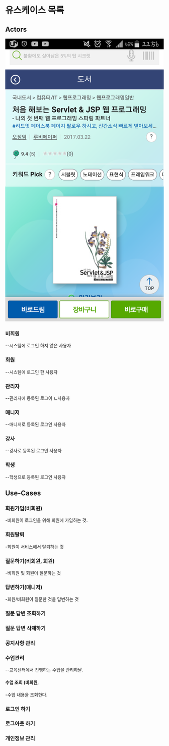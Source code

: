 # 유스케이스 목록

## Actors

![actors](./diagram/actors.jpg )

### 비회원
--시스템에 로그인 하지 않은 사용자 

### 회원
--시스템에 로그인 한 사용자

### 관리자
--관리자에 등록된 로그이 ㄴ사용자

### 매니저
--매니저로 등록된 로그인 사용자

### 강사
--강사로 등록된 로그인 사용자

### 학생
--학생으로 등록된 로그인 사용자

## Use-Cases

### 회원가입(비회원)
-비회원이 로그인을 위해 회원에 가입하는 것.

### 회원탈퇴
-회원이 서비스에서 탈퇴하는 것

### 질문하기(비회원, 회원)
-비회원 및 회원이 질문하는 것

### 답변하기(매니저)
-회원/비회원이 질문한 것을 답변하는 것

### 질문 답변 조회하기
### 질문 답변 삭제하기

### 공지사항 관리

### 수업관리
--교육센터에서 진행하는 수업을 관리하낟.
#### 수업 조회 (비회원, 
-수업 내용을 조회한다.
### 로그인 하기
### 로그아웃 하기
### 개인정보 관리


